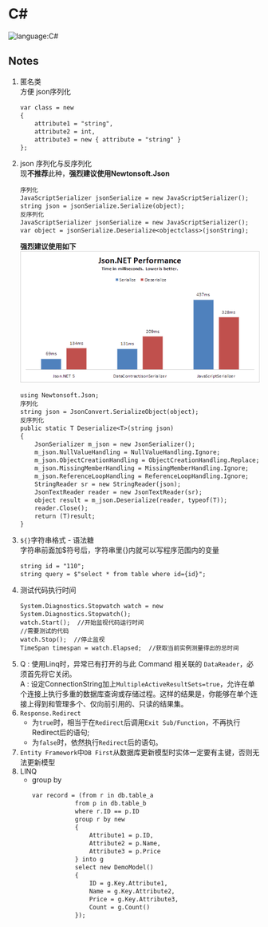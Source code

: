 # C\#
![language:C#](https://img.shields.io/badge/language-C%23-blue.svg)
## Notes
1. 匿名类 <br/> 方便 json序列化
    ```
    var class = new
    {
        attribute1 = "string",
        attribute2 = int,
        attribute3 = new { attribute = "string" }
    };
    ```
2. json 序列化与反序列化 <br />
    现**不推荐**此种，**强烈建议使用Newtonsoft.Json**
    ```
    序列化
    JavaScriptSerializer jsonSerialize = new JavaScriptSerializer();
    string json = jsonSerialize.Serialize(object);
    反序列化
    JavaScriptSerializer jsonSerialize = new JavaScriptSerializer();
    var object = jsonSerialize.Deserialize<objectclass>(jsonString);
    ```
    **强烈建议使用如下**
    ![json性能比较](../../Images/json性能对比.png)
    ```
    using Newtonsoft.Json;
    序列化
    string json = JsonConvert.SerializeObject(object);
    反序列化
    public static T Deserialize<T>(string json)
    {
        JsonSerializer m_json = new JsonSerializer();
        m_json.NullValueHandling = NullValueHandling.Ignore;
        m_json.ObjectCreationHandling = ObjectCreationHandling.Replace;
        m_json.MissingMemberHandling = MissingMemberHandling.Ignore;
        m_json.ReferenceLoopHandling = ReferenceLoopHandling.Ignore;
        StringReader sr = new StringReader(json);
        JsonTextReader reader = new JsonTextReader(sr);
        object result = m_json.Deserialize(reader, typeof(T));
        reader.Close();
        return (T)result;
    }
    ```
3. `${}`字符串格式 - 语法糖 <br/>
    字符串前面加$符号后，字符串里{}内就可以写程序范围内的变量
    ```
    string id = "110";
    string query = $"select * from table where id={id}";
    ```
4. 测试代码执行时间
    ```
    System.Diagnostics.Stopwatch watch = new System.Diagnostics.Stopwatch();
    watch.Start();  //开始监视代码运行时间
    //需要测试的代码
    watch.Stop();  //停止监视
    TimeSpan timespan = watch.Elapsed;  //获取当前实例测量得出的总时间
    ```
5. Q : 使用Linq时，异常已有打开的与此 Command 相关联的 `DataReader`，必须首先将它关闭。<br/>
    A : 设定ConnectionString加上`MultipleActiveResultSets=true`，允许在单个连接上执行多重的数据库查询或存储过程。这样的结果是，你能够在单个连接上得到和管理多个、仅向前引用的、只读的结果集。
6. `Response.Redirect`
    - 为`true`时，相当于在`Redirect`后调用`Exit Sub/Function`，不再执行Redirect后的语句;
    - 为`false`时，依然执行`Redirect`后的语句。
7. `Entity Framework`中`DB First`从数据库更新模型时实体一定要有主键，否则无法更新模型
8. LINQ
    - group by
        ```
        var record = (from r in db.table_a
                    from p in db.table_b
                    where r.ID == p.ID
                    group r by new
                    {
                        Attribute1 = p.ID,
                        Attribute2 = p.Name,
                        Attribute3 = p.Price
                    } into g
                    select new DemoModel()
                    {
                        ID = g.Key.Attribute1,
                        Name = g.Key.Attribute2,
                        Price = g.Key.Attribute3,
                        Count = g.Count()
                    });
        ```